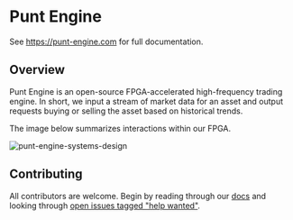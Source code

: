 # Punt Engine

See https://punt-engine.com for full documentation.

## Overview

Punt Engine is an open-source FPGA-accelerated high-frequency trading engine. In short, we input a stream of market data for an asset and output requests buying or selling the asset based on historical trends.

The image below summarizes interactions within our FPGA.

![punt-engine-systems-design](https://github.com/user-attachments/assets/df477b40-3172-44a5-87f4-cde787ed0c2d)

## Contributing

All contributors are welcome. Begin by reading through our [docs](https://punt-engine.com) and looking through [open issues tagged "help wanted"](https://github.com/raquentin/punt-engine/issues?q=is%3Aissue+is%3Aopen+label%3A%22help+wanted%22).
